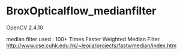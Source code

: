 # BroxOpticalflow_medianfilter

OpenCV 2.4.10

median filter used :
100+ Times Faster Weighted Median Filter
http://www.cse.cuhk.edu.hk/~leojia/projects/fastwmedian/index.htm


